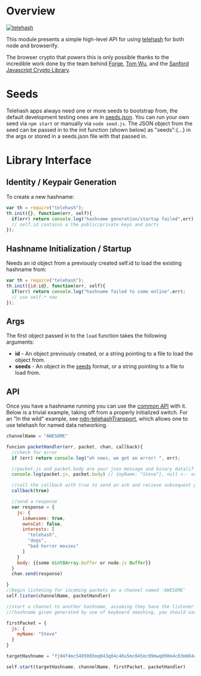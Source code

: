# Overview

[![telehash](https://nodei.co/npm/telehash.png)](https://nodei.co/npm/telehash/)

This module presents a simple high-level API for using [telehash](https://github.com/telehash/telehash.org/blob/master/protocol.md) for both node and browserify.

The browser crypto that powers this is only possible thanks to the incredible work done by the team behind [Forge](https://github.com/digitalbazaar/forge), [Tom Wu](http://www-cs-students.stanford.edu/~tjw/), and the [Sanford Javascript Crypto Library](https://github.com/bitwiseshiftleft/sjcl).

# Seeds

Telehash apps always need one or more seeds to bootstrap from, the default development testing ones are in [seeds.json](https://github.com/quartzjer/telehash-seeds/blob/master/seeds.json).  You can run your own seed via `npm start` or manually via `node seed.js`.  The JSON object from the seed can be passed in to the init function (shown below) as "seeds":{...} in the args or stored in a seeds.json file with that passed in.

# Library Interface

## Identity / Keypair Generation

To create a new hashname:

```js
var th = require("telehash");
th.init({}, function(err, self){
  if(err) return console.log("hashname generation/startup failed",err);
  // self.id contains a the public/private keys and parts
});
```

## Hashname Initialization / Startup

Needs an id object from a previously created self.id to load the existing hashname from:

```js
var th = require("telehash");
th.init({id:id}, function(err, self){
  if(err) return console.log("hashname failed to come online",err);
  // use self.* now
});
```

## Args

The first object passed in to the `load` function takes the following arguments:

* **id** - An object previously created, or a string pointing to a file to load the object from.
* **seeds** - An object in the [seeds](https://github.com/telehash/telehash.org/blob/master/seeds.md) format, or a string pointing to a file to load from.

## API

Once you have a hashname running you can use the [common API](https://github.com/telehash/thjs#API) with it. Below is a trivial example, taking off from a properly initialized switch. For an "In the wild" example, see [ndn-telehashTransport](https://github.com/rynomad/ndn-telehashTransport), which allows one to use telehash for named data networking.

```js
channelName = "AWESOME"

funcion packetHandler(err, packet, chan, callback){
  //check for error
  if (err) return console.log("oh noes, we got an error! ", err);

  //packet.js and packet.body are your json message and binary data(if present)
  console.log(packet.js, packet.body) // {myName: "Steve"}, null <-- see firstPacket below

  //call the callback with true to send an ack and recieve subsequent packets
  callback(true)

  //send a response
  var response = {
    js: {
      isAwesome: true,
      ownsCat: false,
      interests: [
        "telehash",
        "dogs",
        "bad horror movies"
      ]
    }
    body: {{some Uint8Array.buffer or node.js Buffer}}
  }
  chan.send(response)

}
//begin listening for incoming packets on a channel named 'AWESOME'
self.listen(channelName, packetHandler)

//start a channel to another hashname, assuming they have the listener above
//(hashname given generated by use of keyboard smashing, you should use a real hashname)

firstPacket = {
  js: {
    myName: "Steve"
  }
}

targetHashname = "fj04f4mc5405085mq043q04c48u5mc045mc09mwq098m4c03m084c50493"

self.start(targetHashname, channelName, firstPacket, packetHandler)






